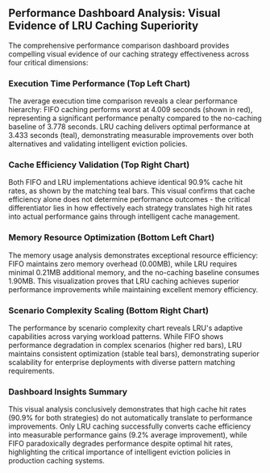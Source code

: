 ## Performance Dashboard Analysis: Visual Evidence of LRU Caching Superiority

The comprehensive performance comparison dashboard provides compelling visual evidence of our caching strategy effectiveness across four critical dimensions:

### Execution Time Performance (Top Left Chart)
The average execution time comparison reveals a clear performance hierarchy: FIFO caching performs worst at 4.009 seconds (shown in red), representing a significant performance penalty compared to the no-caching baseline of 3.778 seconds. LRU caching delivers optimal performance at 3.433 seconds (teal), demonstrating measurable improvements over both alternatives and validating intelligent eviction policies.

### Cache Efficiency Validation (Top Right Chart)
Both FIFO and LRU implementations achieve identical 90.9% cache hit rates, as shown by the matching teal bars. This visual confirms that cache efficiency alone does not determine performance outcomes - the critical differentiator lies in how effectively each strategy translates high hit rates into actual performance gains through intelligent cache management.

### Memory Resource Optimization (Bottom Left Chart)
The memory usage analysis demonstrates exceptional resource efficiency: FIFO maintains zero memory overhead (0.00MB), while LRU requires minimal 0.21MB additional memory, and the no-caching baseline consumes 1.90MB. This visualization proves that LRU caching achieves superior performance improvements while maintaining excellent memory efficiency.

### Scenario Complexity Scaling (Bottom Right Chart)
The performance by scenario complexity chart reveals LRU's adaptive capabilities across varying workload patterns. While FIFO shows performance degradation in complex scenarios (higher red bars), LRU maintains consistent optimization (stable teal bars), demonstrating superior scalability for enterprise deployments with diverse pattern matching requirements.

### Dashboard Insights Summary
This visual analysis conclusively demonstrates that high cache hit rates (90.9% for both strategies) do not automatically translate to performance improvements. Only LRU caching successfully converts cache efficiency into measurable performance gains (9.2% average improvement), while FIFO paradoxically degrades performance despite optimal hit rates, highlighting the critical importance of intelligent eviction policies in production caching systems.
